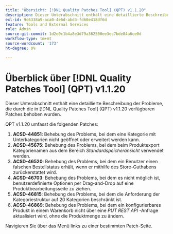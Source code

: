 ```yaml
---
title: "Übersicht: [!DNL Quality Patches Tool] (QPT) v1.1.20"
description: Dieser Unterabschnitt enthält eine detaillierte Beschreibung der Probleme, die durch die in [!DNL Quality Patches Tool]  (QPT) v1.1.20 verfügbaren Patches behoben wurden.
exl-id: 9c6338a9-aca0-4e6d-abd3-fd60e418df6d
feature: Tools and External Services
role: Admin
source-git-commit: 1d2e0c1b4a8e3d79a362500ee3ec7bde84a6ce0d
workflow-type: tm+mt
source-wordcount: '173'
ht-degree: 0%

---
```


# Überblick über [!DNL Quality Patches Tool] (QPT) v1.1.20

Dieser Unterabschnitt enthält eine detaillierte Beschreibung der Probleme, die durch die in [!DNL Quality Patches Tool] (QPT) v1.1.20 verfügbaren Patches behoben wurden.

QPT v1.1.20 umfasst die folgenden Patches:

1. **ACSD-44851**: Behebung des Problems, bei dem eine Kategorie mit Unterkategorien nicht geöffnet oder erweitert werden kann.
1. **ACSD-45675**: Behebung des Problems, bei dem beim Produktexport Kategorienamen aus dem Bereich *Standardspeicheransicht* verwendet werden.
1. **ACSD-46520**: Behebung des Problems, bei dem ein Benutzer einen falschen Bestellstatus erhält, wenn er mithilfe des Store-Guthabens zurückerstattet wird.
1. **ACSD-46703**: Behebung des Problems, bei dem es nicht möglich ist, benutzerdefinierte Optionen per Drag-and-Drop auf eine Produktbearbeitungsseite zu ziehen.
1. **ACSD-46815**: Behebung des Problems, bei dem die Anforderung der Kategoriestruktur auf 20 Kategorien beschränkt ist.
1. **ACSD-46869**: Behebung des Problems, bei dem ein konfigurierbares Produkt in einem Warenkorb nicht über eine *PUT REST API* -Anfrage aktualisiert wird, ohne die Produktmenge zu ändern.

Navigieren Sie über das Menü links zu einer bestimmten Patch-Seite.
